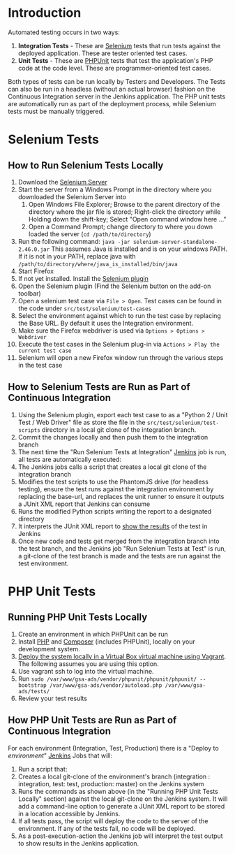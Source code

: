 # Introduction

Automated testing occurs in two ways:

1. **Integration Tests** - These are [Selenium](http://www.seleniumhq.org/) tests that run tests against the deployed application. These are tester oriented test cases.
2. **Unit Tests** - These are [PHPUnit](https://phpunit.de/) tests that test the application's PHP code at the code level. These are programmer-oriented test cases.

Both types of tests can be run locally by Testers and Developers. The Tests can also be run in a headless (without an actual browser) fashion on the Continuous Integration server in the Jenkins application. The PHP unit tests are automatically run as part of the deployment process, while Selenium tests must be manually triggered.

# Selenium Tests

## How to Run Selenium Tests Locally

1. Download the [Selenium Server](https://github.com/Aquilent/drug-adverse-event-browser/blob/master/src/main/chef/chef-repo/cookbooks/gsa_ads/files/default/bastion/selenium-server-standalone-2.46.0.jar)
2. Start the server from a Windows Prompt in the directory where you downloaded the Selenium Server into
   1. Open Windows File Explorer; Browse to the parent directory of the directory where the jar file is stored; Right-click the directory while Holding down the shift-key; Select "Open command window here ..."
   2. Open a Command Prompt; change directory to where you down loaded the server (`cd /path/to/directory`)
4. Run the following command: `java -jar selenium-server-standalone-2.46.0.jar`
   This assumes Java is installed and is on your windows PATH. If it is not in your PATH, replace java with `/path/to/directory/where/java_is_installed/bin/java`
5. Start Firefox
6. If not yet installed. Install the [Selenium plugin](http://www.seleniumhq.org/projects/ide/)
7. Open the Selenium plugin (Find the Selenium button on the add-on toolbar)
8. Open a selenium test case  via `File > Open`. Test cases can be found in the code under `src/test/selenium/test-cases`
9. Select the environment against which to run the test case by replacing the Base URL. By default it uses the Integration environment.
10. Make sure the Firefox webdriver is used  via `Options > Options > Webdriver`
11. Execute the test cases in the Selenium plug-in via `Actions > Play the current test case`
12. Selenium will open a new Firefox window run through the various steps in the test case 

## How to Selenium Tests are Run as Part of Continuous Integration

1. Using the Selenium plugin, export each test case to as a "Python 2 / Unit Test / Web Driver" file as store the file in the `src/test/selenium/test-scripts` directory in a local git clone of the integration branch.
2. Commit the changes locally and then push them to the integration branch
3. The next time the "Run Selenium Tests at Integration" [Jenkins](http://54.174.243.195/) job is run, all tests are automatically executed:
  1. The Jenkins jobs calls a script that creates a local git clone of the integration branch
  2. Modifies the test scripts to use the PhantomJS drive (for headless testing), ensure the test runs against the integration environment by replacing the base-url, and replaces the unit runner to ensure it outputs a JUnit XML report that Jenkins can consume
  3. Runs the modified Python scripts writing the report to a designated directory
  4. It interprets the JUnit XML report to [show the results](https://wiki.jenkins-ci.org/display/JENKINS/JUnit+Plugin) of the test in Jenkins
4. Once new code and tests get merged from the integration branch into the test branch, and the Jenkins job "Run Selenium Tests at Test" is run, a git-clone of the test branch is made and the tests are run against the test environment.


# PHP Unit Tests

## Running PHP Unit Tests Locally

1. Create an environment in which PHPUnit can be run
  1. Install [PHP](http://php.net/manual/en/install.windows.php) and [Composer](https://getcomposer.org/download/) (includes PHPUnit), locally on your development system.
  2. [Deploy the system locally in a Virtual Box virtual machine using Vagrant](https://github.com/Aquilent/drug-adverse-event-browser/wiki/Running-the-Prototype-Locally). The following assumes you are using this option.
2. Use vagrant ssh to log into the virtual machine.
3. Run `sudo /var/www/gsa-ads/vendor/phpunit/phpunit/phpunit/ --bootstrap /var/www/gsa-ads/vendor/autoload.php /var/www/gsa-ads/tests/`
4. Review your test results

## How PHP Unit Tests are Run as Part of Continuous Integration

For each environment (Integration, Test, Production) there is a "Deploy to _environment_" [Jenkins](http://54.174.243.195/) Jobs that will:

1. Run a script that:
  1. Creates a local git-clone of the environment's branch (integration : integration, test: test, production: master) on the Jenkins system
  2. Runs the commands as shown above (in the "Running PHP Unit Tests Locally" section) against the local git-clone on the Jenkins system. It will add a command-line option to generate a JUnit XML report to be stored in a location accessible by Jenkins.
  3. If all tests pass, the script will deploy the code to the server of the environment. If any of the tests fail, no code will be deployed.
2. As a post-execution-action the Jenkins job will interpret the test output to show results in the Jenkins application.

